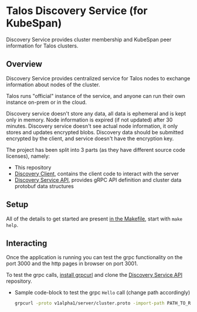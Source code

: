 # Talos Discovery Service (for KubeSpan)

Discovery Service provides cluster membership and KubeSpan peer information for Talos clusters.

## Overview

Discovery Service provides centralized service for Talos nodes to exchange information about nodes of the cluster.

Talos runs "official" instance of the service, and anyone can run their own instance on-prem or in the cloud.

Discovery service doesn't store any data, all data is ephemeral and is kept only in memory.
Node information is expired (if not updated) after 30 minutes.
Discovery service doesn't see actual node information, it only stores and updates encrypted blobs.
Discovery data should be submitted encrypted by the client, and service doesn't have the encryption key.

The project has been split into 3 parts (as they have different source code licenses), namely:

- This repository
- [Discovery Client](https://github.com/talos-systems/discovery-client), contains the client code to interact with the server
- [Discovery Service API](https://github.com/talos-systems/discovery-api/), provides gRPC API definition and cluster data protobuf data structures

## Setup

All of the details to get started are present [in the Makefile](Makefile), start with `make help`.

## Interacting

Once the application is running you can test the grpc functionality on the port 3000 and the http pages in browser on port 3001.

To test the grpc calls, [install grpcurl](https://github.com/fullstorydev/grpcurl#installation) and clone the [Discovery Service API](https://github.com/talos-systems/discovery-api/) repository.

- Sample code-block to test the grpc `Hello` call (change path accordingly)

    ``` bash
    grpcurl -proto v1alpha1/server/cluster.proto -import-path PATH_TO_REPO/discovery-api/api -plaintext -d '{"clusterId": "abc"}' -H 'X-Real-IP: 1.2.3.4' localhost:3000 sidero.discovery.server.Cluster/Hello
    ```
